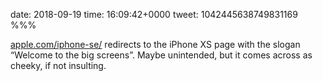 date: 2018-09-19
time: 16:09:42+0000
tweet: 1042445638749831169
%%%

[apple.com/iphone-se/](https://apple.com/iphone-se/) redirects to the iPhone XS page with the slogan “Welcome to the big screens”. Maybe unintended, but it comes across as cheeky, if not insulting.
